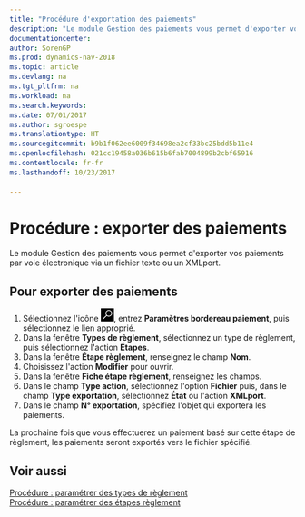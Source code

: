 ```yaml
---
title: "Procédure d'exportation des paiements"
description: "Le module Gestion des paiements vous permet d'exporter vos paiements par voie électronique via un fichier texte ou un XMLport."
documentationcenter: 
author: SorenGP
ms.prod: dynamics-nav-2018
ms.topic: article
ms.devlang: na
ms.tgt_pltfrm: na
ms.workload: na
ms.search.keywords: 
ms.date: 07/01/2017
ms.author: sgroespe
ms.translationtype: HT
ms.sourcegitcommit: b9b1f062ee6009f34698ea2cf33bc25bdd5b11e4
ms.openlocfilehash: 021cc19458a036b615b6fab7004899b2cbf65916
ms.contentlocale: fr-fr
ms.lasthandoff: 10/23/2017

---
```

# <a name="how-to-export-payments"></a>Procédure : exporter des paiements
Le module Gestion des paiements vous permet d'exporter vos paiements par voie électronique via un fichier texte ou un XMLport.  

## <a name="to-export-payments"></a>Pour exporter des paiements  

1.  Sélectionnez l'icône ![Page ou état pour la recherche](../../media/ui-search/search_small.png "Page ou état pour la recherche"), entrez **Paramètres bordereau paiement**, puis sélectionnez le lien approprié.  
2.  Dans la fenêtre **Types de règlement**, sélectionnez un type de règlement, puis sélectionnez l'action **Étapes**.  
3.  Dans la fenêtre **Étape règlement**, renseignez le champ **Nom**.  
4.  Choisissez l'action **Modifier** pour ouvrir.  
5.  Dans la fenêtre **Fiche étape règlement**, renseignez les champs.  
6.  Dans le champ **Type action**, sélectionnez l'option **Fichier** puis, dans le champ **Type exportation**, sélectionnez **État** ou l'action **XMLport**.  
7.  Dans le champ **N° exportation**, spécifiez l'objet qui exportera les paiements.  

La prochaine fois que vous effectuerez un paiement basé sur cette étape de règlement, les paiements seront exportés vers le fichier spécifié.  

## <a name="see-also"></a>Voir aussi  
 [Procédure : paramétrer des types de règlement](how-to-set-up-payment-classes.md)   
 [Procédure : paramétrer des étapes règlement](how-to-set-up-payment-steps.md)

